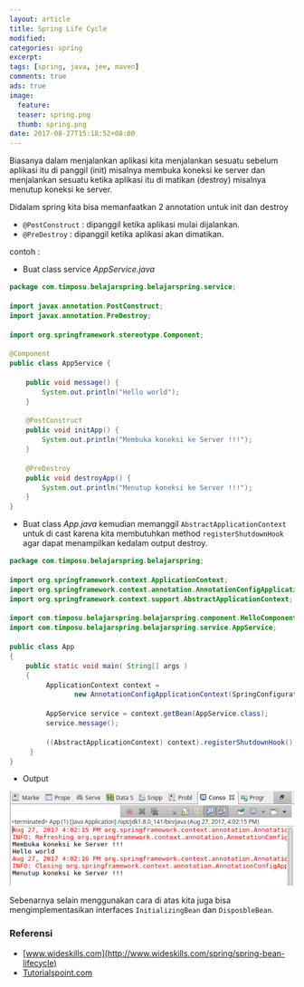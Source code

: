 ```yaml
---
layout: article
title: Spring Life Cycle
modified:
categories: spring
excerpt:
tags: [spring, java, jee, maven]
comments: true
ads: true
image:
  feature:
  teaser: spring.png
  thumb: spring.png
date: 2017-08-27T15:18:52+08:00
---
```


Biasanya dalam menjalankan aplikasi kita menjalankan sesuatu sebelum aplikasi itu di panggil (init) misalnya membuka koneksi ke server dan menjalankan sesuatu ketika aplikasi itu di matikan (destroy) misalnya menutup koneksi ke server.

Didalam spring kita bisa memanfaatkan 2 annotation untuk init dan destroy

* `@PostConstruct` : dipanggil ketika aplikasi mulai dijalankan.
* `@PreDestroy` : dipanggil ketika aplikasi akan dimatikan.

<center><script async src="//pagead2.googlesyndication.com/pagead/js/adsbygoogle.js"></script>
<!-- Iklan Responsive -->
<ins class="adsbygoogle"
     style="display:block"
     data-ad-client="ca-pub-4504493660273886"
     data-ad-slot="7129625873"
     data-ad-format="auto"></ins>
<script>
(adsbygoogle = window.adsbygoogle || []).push({});
</script></center>

contoh :

*  Buat class service *AppService.java*

```java
package com.timposu.belajarspring.belajarspring.service;

import javax.annotation.PostConstruct;
import javax.annotation.PreDestroy;

import org.springframework.stereotype.Component;

@Component
public class AppService {

	public void message() {
		System.out.println("Hello world");
	}

	@PostConstruct
	public void initApp() {
		System.out.println("Membuka koneksi ke Server !!!");
	}

	@PreDestroy
	public void destroyApp() {
		System.out.println("Menutup koneksi ke Server !!!");
	}
}

```

*  Buat class *App.java* kemudian memanggil `AbstractApplicationContext` untuk di cast karena kita membutuhkan method `registerShutdownHook` agar dapat menampilkan kedalam output destroy.

```java
package com.timposu.belajarspring.belajarspring;

import org.springframework.context.ApplicationContext;
import org.springframework.context.annotation.AnnotationConfigApplicationContext;
import org.springframework.context.support.AbstractApplicationContext;

import com.timposu.belajarspring.belajarspring.component.HelloComponentA;
import com.timposu.belajarspring.belajarspring.service.AppService;

public class App
{
    public static void main( String[] args )
    {
    	 ApplicationContext context =
         		new AnnotationConfigApplicationContext(SpringConfiguration.class);

    	 AppService service = context.getBean(AppService.class);
    	 service.message();

    	 ((AbstractApplicationContext) context).registerShutdownHook();
     }
}

```

* Output

![spring cycle](/images/spring/out-spring-cycle.png)

Sebenarnya selain menggunakan cara di atas kita juga bisa mengimplementasikan interfaces `InitializingBean` dan `DisposbleBean`.

<center><script async src="//pagead2.googlesyndication.com/pagead/js/adsbygoogle.js"></script>
<!-- Iklan Responsive -->
<ins class="adsbygoogle"
     style="display:block"
     data-ad-client="ca-pub-4504493660273886"
     data-ad-slot="7129625873"
     data-ad-format="auto"></ins>
<script>
(adsbygoogle = window.adsbygoogle || []).push({});
</script></center>

### Referensi

* [www.wideskills.com](http://www.wideskills.com/spring/spring-bean-lifecycle)
* [Tutorialspoint.com](https://www.tutorialspoint.com/spring/spring_bean_life_cycle.htm)
